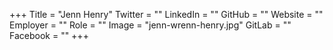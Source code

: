 +++
Title = "Jenn Henry"
Twitter = ""
LinkedIn = ""
GitHub = ""
Website = ""
Employer = ""
Role = ""
Image = "jenn-wrenn-henry.jpg"
GitLab = ""
Facebook = ""
+++
